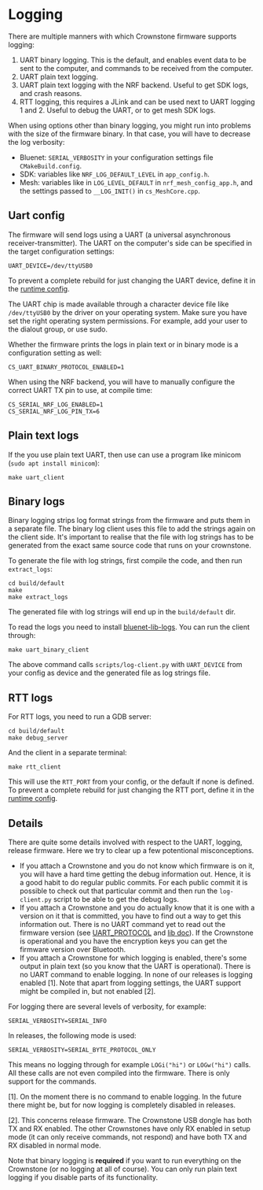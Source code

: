 # Logging

There are multiple manners with which Crownstone firmware supports logging:

1. UART binary logging. This is the default, and enables event data to be sent to the computer, and commands to be received from the computer.
2. UART plain text logging.
3. UART plain text logging with the NRF backend. Useful to get SDK logs, and crash reasons.
4. RTT logging, this requires a JLink and can be used next to UART logging 1 and 2. Useful to debug the UART, or to get mesh SDK logs.

When using options other than binary logging, you might run into problems with the size of the firmware binary. In that case, you will have to decrease the log verbosity:
- Bluenet: `SERIAL_VERBOSITY` in your configuration settings file `CMakeBuild.config`.
- SDK: variables like `NRF_LOG_DEFAULT_LEVEL` in `app_config.h`.
- Mesh: variables like in `LOG_LEVEL_DEFAULT` in `nrf_mesh_config_app.h`, and the settings passed to `__LOG_INIT()` in `cs_MeshCore.cpp`.

## Uart config

The firmware will send logs using a UART (a universal asynchronous receiver-transmitter). The UART on the computer's
side can be specified in the target configuration settings:

```
UART_DEVICE=/dev/ttyUSB0
```

To prevent a complete rebuild for just changing the UART device, define it in the [runtime config](INSTALL.md#overwrites-and-runtime-configs).


The UART chip is made available through a character device file like `/dev/ttyUSB0` by the driver on your operating system.
Make sure you have set the right operating system permissions. For example, add your user to the dialout group, or use sudo.

Whether the firmware prints the logs in plain text or in binary mode is a configuration setting as well:
```
CS_UART_BINARY_PROTOCOL_ENABLED=1
```

When using the NRF backend, you will have to manually configure the correct UART TX pin to use, at compile time:
```
CS_SERIAL_NRF_LOG_ENABLED=1
CS_SERIAL_NRF_LOG_PIN_TX=6
```


## Plain text logs

If the you use plain text UART, then use can use a program like minicom (`sudo apt install minicom`):

    make uart_client

## Binary logs

Binary logging strips log format strings from the firmware and puts them in a separate file. The binary log client uses this file to add the strings again on the client side. It's important to realise that the file with log strings has to be generated from the exact same source code that runs on your crownstone.

To generate the file with log strings, first compile the code, and then run `extract_logs`:

    cd build/default
    make
    make extract_logs

The generated file with log strings will end up in the `build/default` dir.

To read the logs you need to install [bluenet-lib-logs](#https://github.com/crownstone/bluenet-lib-logs/). You can run the client through:

    make uart_binary_client

The above command calls `scripts/log-client.py` with `UART_DEVICE` from your config as device and the generated file as log strings file.

## RTT logs

For RTT logs, you need to run a GDB server:

    cd build/default
    make debug_server

And the client in a separate terminal:

    make rtt_client

This will use the `RTT_PORT` from your config, or the default if none is defined. To prevent a complete rebuild for just changing the RTT port, define it in the [runtime config](INSTALL.md#overwrites-and-runtime-configs).


## Details

There are quite some details involved with respect to the UART, logging, release firmware. Here we try to clear up a
few potentional misconceptions.

* If you attach a Crownstone and you do not know which firmware is on it, you will have a hard time getting the debug information out. Hence, it is a good habit to do regular public commits. For each public commit it is possible to check out that particular commit and then run the `log-client.py` script to be able to get the debug logs.
* If you attach a Crownstone and you do actually know that it is one with a version on it that is committed, you have to find out a way to get this information out. There is no UART command yet to read out the firmware version (see [UART_PROTOCOL](UART_PROTOCOL.md) and [lib doc](https://github.com/crownstone/crownstone-lib-python-uart/blob/master/DOCUMENTATION.md)). If the Crownstone is operational and you have the encryption keys you can get the firmware version over Bluetooth.
* If you attach a Crownstone for which logging is enabled, there's some output in plain text (so you know that the UART is operational). There is no UART command to enable logging. In none of our releases is logging enabled [1]. Note that apart from logging settings, the UART support might be compiled in, but not enabled [2].

For logging there are several levels of verbosity, for example:

```
SERIAL_VERBOSITY=SERIAL_INFO
```

In releases, the following mode is used:

```
SERIAL_VERBOSITY=SERIAL_BYTE_PROTOCOL_ONLY
```

This means no logging through for example `LOGi("hi")` or `LOGw("hi")` calls. All these calls are not even compiled into the firmware. There is only support for the commands.

[1]. On the moment there is no command to enable logging. In the future there might be, but for now logging is completely disabled in releases.

[2]. This concerns release firmware. The Crownstone USB dongle has both TX and RX enabled. The other Crownstones have only RX enabled in setup mode (it can only receive commands, not respond) and have both TX and RX disabled in normal mode.

Note that binary logging is **required** if you want to run everything on the Crownstone (or no logging at all of course). You can only run plain text logging if you disable parts of its functionality.
